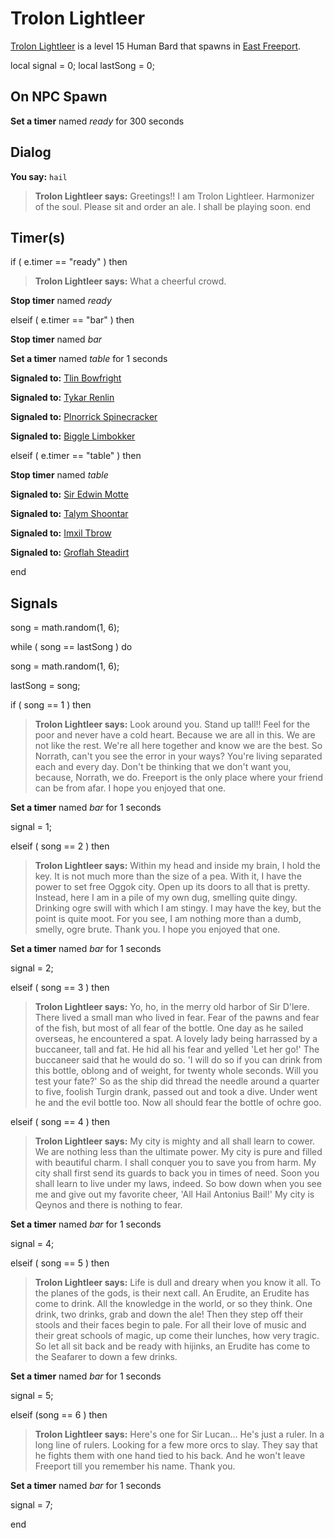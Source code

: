 # Trolon Lightleer



[Trolon Lightleer](/npc/10141) is a level 15 Human Bard that spawns in [East Freeport](/zone/10).

local signal = 0;
local lastSong = 0;



## On NPC Spawn

**Set a timer** named *ready* for 300 seconds


## Dialog

**You say:** `hail`



>**Trolon Lightleer says:** Greetings!! I am Trolon Lightleer. Harmonizer of the soul. Please sit and order an ale. I shall be playing soon.
end



## Timer(s)

if ( e.timer == "ready" ) then


>**Trolon Lightleer says:** What a cheerful crowd.


**Stop timer** named *ready*


elseif ( e.timer == "bar" ) then


**Stop timer** named *bar*


**Set a timer** named *table* for 1 seconds


**Signaled to:**  [Tlin Bowfright](/npc/10186)


**Signaled to:**  [Tykar Renlin](/npc/10157)


**Signaled to:**  [Plnorrick Spinecracker](/npc/10163)


**Signaled to:**  [Biggle Limbokker](/npc/10160)


elseif ( e.timer == "table" ) then


**Stop timer** named *table*


**Signaled to:**  [Sir Edwin Motte](/npc/10199)


**Signaled to:**  [Talym Shoontar](/npc/10182)


**Signaled to:**  [Imxil Tbrow](/npc/10012)


**Signaled to:**  [Groflah Steadirt](/npc/10195)

end



## Signals

song = math.random(1, 6);

while ( song == lastSong ) do


song = math.random(1, 6);

lastSong = song;



if ( song == 1 ) then


>**Trolon Lightleer says:** Look around you. Stand up tall!! Feel for the poor and never have a cold heart. Because we are all in this. We are not like the rest. We're all here together and know we are the best. So Norrath, can't you see the error in your ways? You're living separated each and every day. Don't be thinking that we don't want you, because, Norrath, we do. Freeport is the only place where your friend can be from afar. I hope you enjoyed that one.


**Set a timer** named *bar* for 1 seconds


signal = 1;

elseif ( song == 2 ) then


>**Trolon Lightleer says:** Within my head and inside my brain, I hold the key. It is not much more than the size of a pea. With it, I have the power to set free Oggok city. Open up its doors to all that is pretty. Instead, here I am in a pile of my own dug, smelling quite dingy. Drinking ogre swill with which I am stingy. I may have the key, but the point is quite moot. For you see, I am nothing more than a dumb, smelly, ogre brute. Thank you. I hope you enjoyed that one.


**Set a timer** named *bar* for 1 seconds


signal = 2;

elseif ( song == 3 ) then


>**Trolon Lightleer says:** Yo, ho, in the merry old harbor of Sir D'lere. There lived a small man who lived in fear.  Fear of the pawns and fear of the fish, but most of all fear of the bottle.  One day as he sailed overseas, he encountered a spat.  A lovely lady being harrassed by a buccaneer, tall and fat.  He hid all his fear and yelled 'Let her go!'  The buccaneer said that he would do so.  'I will do so if you can drink from this bottle, oblong and of weight, for twenty whole seconds. Will you test your fate?'  So as the ship did thread the needle around a quarter to five, foolish Turgin drank, passed out and took a dive.  Under went he and the evil bottle too.  Now all should fear the bottle of ochre goo.

elseif ( song == 4 ) then


>**Trolon Lightleer says:** My city is mighty and all shall learn to cower. We are nothing less than the ultimate power. My city is pure and filled with beautiful charm. I shall conquer you to save you from harm. My city shall first send its guards to back you in times of need. Soon you shall learn to live under my laws, indeed. So bow down when you see me and give out my favorite cheer, 'All Hail Antonius Bail!' My city is Qeynos and there is nothing to fear.


**Set a timer** named *bar* for 1 seconds


signal = 4;

elseif ( song == 5 ) then


>**Trolon Lightleer says:** Life is dull and dreary when you know it all. To the planes of the gods, is their next call. An Erudite, an Erudite has come to drink. All the knowledge in the world, or so they think. One drink, two drinks, grab and down the ale! Then they step off their stools and their faces begin to pale. For all their love of music and their great schools of magic, up come their lunches, how very tragic. So let all sit back and be ready with hijinks, an Erudite has come to the Seafarer to down a few drinks.


**Set a timer** named *bar* for 1 seconds


signal = 5;

elseif (song == 6 ) then


>**Trolon Lightleer says:** Here's one for Sir Lucan... He's just a ruler. In a long line of rulers. Looking for a few more orcs to slay. They say that he fights them with one hand tied to his back. And he won't leave Freeport till you remember his name. Thank you.


**Set a timer** named *bar* for 1 seconds


signal = 7;



end